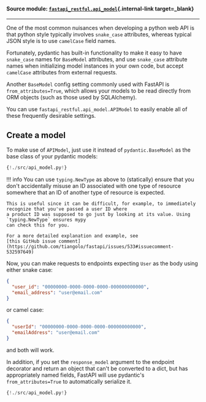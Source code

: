 #### Source module: [`fastapi_restful.api_model`](https://github.com/yuval9313/fastapi-restful/blob/master/fastapi_restful/api_model.py){.internal-link target=_blank}

---

One of the most common nuisances when developing a python web API is that python style typically involves
`snake_case` attributes, whereas typical JSON style is to use `camelCase` field names.

Fortunately, pydantic has built-in functionality to make it easy to have `snake_case` names for `BaseModel` attributes,
and use `snake_case` attribute names when initializing model instances in your own code,
but accept `camelCase` attributes from external requests.

Another `BaseModel` config setting commonly used with FastAPI is `from_attributes=True`, which allows your models
to be read directly from ORM objects (such as those used by SQLAlchemy). 

You can use `fastapi_restful.api_model.APIModel` to easily enable all of these frequently desirable settings.

## Create a model

To make use of `APIModel`, just use it instead of `pydantic.BaseModel` as the base class of your pydantic models:


```python hl_lines="7 12"
{!./src/api_model.py!}
```

!!! info
    You can use `typing.NewType` as above to (statically) ensure that you don't accidentally misuse an ID associated
    with one type of resource somewhere that an ID of another type of resource is expected.
    
    This is useful since it can be difficult, for example, to immediately recognize that you've passed a user ID where
    a product ID was supposed to go just by looking at its value. Using `typing.NewType` ensures mypy
    can check this for you. 

    For a more detailed explanation and example, see 
    [this GitHub issue comment](https://github.com/tiangolo/fastapi/issues/533#issuecomment-532597649)

Now, you can make requests to endpoints expecting `User` as the body using either snake case:

```JSON
{
  "user_id": "00000000-0000-0000-0000-000000000000",
  "email_address": "user@email.com"
}
``` 

or camel case:

```JSON
{
  "userId": "00000000-0000-0000-0000-000000000000",
  "emailAddress": "user@email.com"
}
```

and both will work.

In addition, if you set the `response_model` argument to the endpoint decorator and return an object that can't
be converted to a dict, but has appropriately named fields, FastAPI will use pydantic's `from_attributes=True` to automatically
serialize it.

```python hl_lines="30 32"
{!./src/api_model.py!}
```
